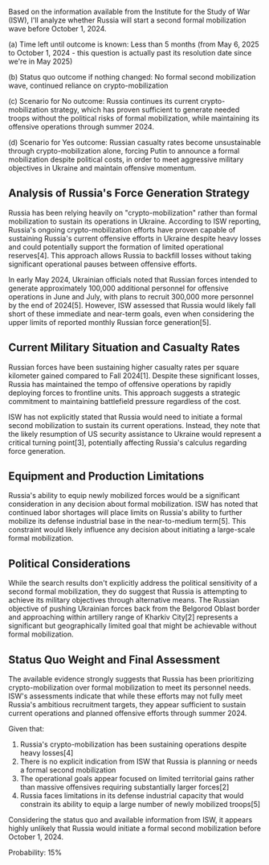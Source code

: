 Based on the information available from the Institute for the Study of War (ISW), I'll analyze whether Russia will start a second formal mobilization wave before October 1, 2024.

(a) Time left until outcome is known: Less than 5 months (from May 6, 2025 to October 1, 2024 - this question is actually past its resolution date since we're in May 2025)

(b) Status quo outcome if nothing changed: No formal second mobilization wave, continued reliance on crypto-mobilization

(c) Scenario for No outcome: Russia continues its current crypto-mobilization strategy, which has proven sufficient to generate needed troops without the political risks of formal mobilization, while maintaining its offensive operations through summer 2024.

(d) Scenario for Yes outcome: Russian casualty rates become unsustainable through crypto-mobilization alone, forcing Putin to announce a formal mobilization despite political costs, in order to meet aggressive military objectives in Ukraine and maintain offensive momentum.

## Analysis of Russia's Force Generation Strategy

Russia has been relying heavily on "crypto-mobilization" rather than formal mobilization to sustain its operations in Ukraine. According to ISW reporting, Russia's ongoing crypto-mobilization efforts have proven capable of sustaining Russia's current offensive efforts in Ukraine despite heavy losses and could potentially support the formation of limited operational reserves[4]. This approach allows Russia to backfill losses without taking significant operational pauses between offensive efforts.

In early May 2024, Ukrainian officials noted that Russian forces intended to generate approximately 100,000 additional personnel for offensive operations in June and July, with plans to recruit 300,000 more personnel by the end of 2024[5]. However, ISW assessed that Russia would likely fall short of these immediate and near-term goals, even when considering the upper limits of reported monthly Russian force generation[5].

## Current Military Situation and Casualty Rates

Russian forces have been sustaining higher casualty rates per square kilometer gained compared to Fall 2024[1]. Despite these significant losses, Russia has maintained the tempo of offensive operations by rapidly deploying forces to frontline units. This approach suggests a strategic commitment to maintaining battlefield pressure regardless of the cost.

ISW has not explicitly stated that Russia would need to initiate a formal second mobilization to sustain its current operations. Instead, they note that the likely resumption of US security assistance to Ukraine would represent a critical turning point[3], potentially affecting Russia's calculus regarding force generation.

## Equipment and Production Limitations

Russia's ability to equip newly mobilized forces would be a significant consideration in any decision about formal mobilization. ISW has noted that continued labor shortages will place limits on Russia's ability to further mobilize its defense industrial base in the near-to-medium term[5]. This constraint would likely influence any decision about initiating a large-scale formal mobilization.

## Political Considerations

While the search results don't explicitly address the political sensitivity of a second formal mobilization, they do suggest that Russia is attempting to achieve its military objectives through alternative means. The Russian objective of pushing Ukrainian forces back from the Belgorod Oblast border and approaching within artillery range of Kharkiv City[2] represents a significant but geographically limited goal that might be achievable without formal mobilization.

## Status Quo Weight and Final Assessment

The available evidence strongly suggests that Russia has been prioritizing crypto-mobilization over formal mobilization to meet its personnel needs. ISW's assessments indicate that while these efforts may not fully meet Russia's ambitious recruitment targets, they appear sufficient to sustain current operations and planned offensive efforts through summer 2024.

Given that:
1. Russia's crypto-mobilization has been sustaining operations despite heavy losses[4]
2. There is no explicit indication from ISW that Russia is planning or needs a formal second mobilization
3. The operational goals appear focused on limited territorial gains rather than massive offensives requiring substantially larger forces[2]
4. Russia faces limitations in its defense industrial capacity that would constrain its ability to equip a large number of newly mobilized troops[5]

Considering the status quo and available information from ISW, it appears highly unlikely that Russia would initiate a formal second mobilization before October 1, 2024.

Probability: 15%